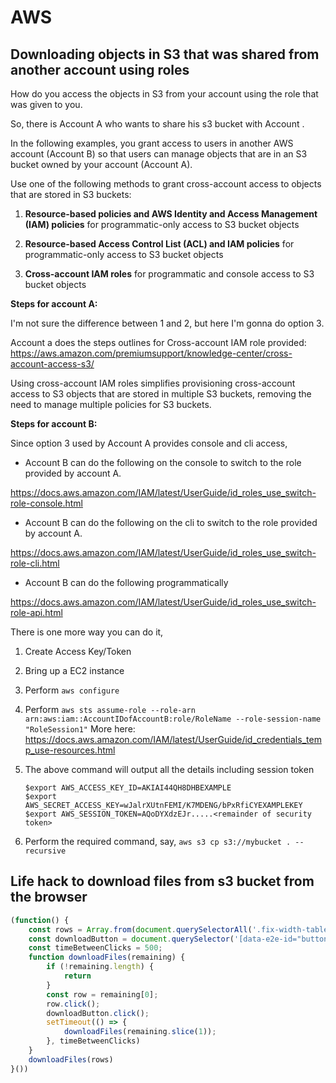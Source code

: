 # AWS

## Downloading objects in S3 that was shared from another account using roles

How do you access the objects in S3 from your account using the role that was given to you.

So, there is Account A who wants to share his s3 bucket with Account .

In the following examples, you grant access to users in another AWS account (Account B) so that users can manage objects that are in an S3 bucket owned by your account (Account A).

Use one of the following methods to grant cross-account access to objects that are stored in S3 buckets:

1. **Resource-based policies and AWS Identity and Access Management (IAM) policies** for programmatic-only access to S3 bucket objects

2. **Resource-based Access Control List (ACL) and IAM policies** for programmatic-only access to S3 bucket objects

3. **Cross-account IAM roles** for programmatic and console access to S3 bucket objects





**Steps for account A:**

I'm not sure the difference between 1 and 2, but here I'm gonna do option 3. 

Account a does the steps outlines for  Cross-account IAM role provided: https://aws.amazon.com/premiumsupport/knowledge-center/cross-account-access-s3/

Using cross-account IAM roles simplifies provisioning cross-account access to S3 objects that are stored in multiple S3 buckets, removing the need to manage multiple policies for S3 buckets. 

**Steps for account B:**

Since option 3 used by Account A provides console and cli access,

- Account B can do the following on the console to switch to the role provided by account A.

https://docs.aws.amazon.com/IAM/latest/UserGuide/id_roles_use_switch-role-console.html

- Account B can do the following on the cli to switch to the role provided by account A.

https://docs.aws.amazon.com/IAM/latest/UserGuide/id_roles_use_switch-role-cli.html

- Account B can do the following programmatically

https://docs.aws.amazon.com/IAM/latest/UserGuide/id_roles_use_switch-role-api.html

There is one more way you can do it,

1. Create Access Key/Token

2. Bring up a EC2 instance

3. Perform `aws configure`

4. Perform `aws sts assume-role --role-arn arn:aws:iam::AccountIDofAccountB:role/RoleName --role-session-name "RoleSession1"` 
   More here: https://docs.aws.amazon.com/IAM/latest/UserGuide/id_credentials_temp_use-resources.html

5. The above command will output all the details including session token

   ```curl
   $export AWS_ACCESS_KEY_ID=AKIAI44QH8DHBEXAMPLE
   $export AWS_SECRET_ACCESS_KEY=wJalrXUtnFEMI/K7MDENG/bPxRfiCYEXAMPLEKEY
   $export AWS_SESSION_TOKEN=AQoDYXdzEJr.....<remainder of security token>
   ```

6. Perform the required command, say, 
   `aws s3 cp s3://mybucket . --recursive`



## Life hack to download files from s3 bucket from the browser

```javascript
(function() {
    const rows = Array.from(document.querySelectorAll('.fix-width-table tbody tr'));
    const downloadButton = document.querySelector('[data-e2e-id="button-download"]');
    const timeBetweenClicks = 500;
    function downloadFiles(remaining) {
        if (!remaining.length) {
            return
        }
        const row = remaining[0];
        row.click();
        downloadButton.click();
        setTimeout(() => {
            downloadFiles(remaining.slice(1));
        }, timeBetweenClicks)
    }
    downloadFiles(rows)
}())
```

